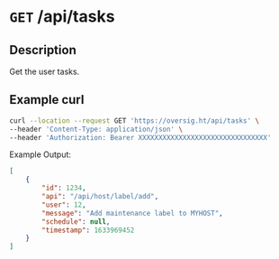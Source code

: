 # `GET` /api/tasks

## Description

Get the user tasks.

## Example curl

```bash
curl --location --request GET 'https://oversig.ht/api/tasks' \
--header 'Content-Type: application/json' \
--header 'Authorization: Bearer XXXXXXXXXXXXXXXXXXXXXXXXXXXXXXXX'
```


Example Output:

```json
[
    {
        "id": 1234,
        "api": "/api/host/label/add",
        "user": 12,
        "message": "Add maintenance label to MYHOST",
        "schedule": null,
        "timestamp": 1633969452
    }
]
```
